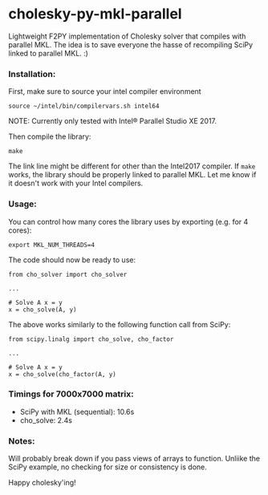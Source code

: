 # cholesky-py-mkl-parallel

Lightweight F2PY implementation of Cholesky solver that compiles with parallel MKL. The idea is to save everyone the hasse of recompiling SciPy linked to parallel MKL. :)

### Installation:

First, make sure to source your intel compiler environment

    source ~/intel/bin/compilervars.sh intel64

NOTE: Currently only tested with Intel® Parallel Studio XE 2017.

Then compile the library:

    make

The link line might be different for other than the Intel2017 compiler. If `make` works, the library should be properly linked to parallel MKL. Let me know if it doesn't work with your Intel compilers. 

### Usage:
You can control how many cores the library uses by exporting (e.g. for 4 cores):

    export MKL_NUM_THREADS=4

The code should now be ready to use:

    from cho_solver import cho_solver
    
    ...
    
    # Solve A x = y
    x = cho_solve(A, y)

The above works similarly to the following function call from SciPy:

    from scipy.linalg import cho_solve, cho_factor
    
    ...
    
    # Solve A x = y
    x = cho_solve(cho_factor(A, y)


###  Timings for 7000x7000 matrix:

+ SciPy with MKL (sequential): 10.6s
+ cho_solve: 2.4s

###  Notes:

Will probably break down if you pass views of arrays to function. Unliike the SciPy example, no checking for size or consistency is done.

Happy cholesky'ing!
